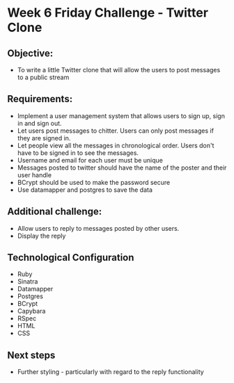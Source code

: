 Week 6 Friday Challenge - Twitter Clone
=======================================

Objective:
----------
* To write a little Twitter clone that will allow the users to post messages to a public stream

Requirements:
-------------
* Implement a user management system that allows users to sign up, sign in and sign out. 
* Let users post messages to chitter. Users can only post messages if they are signed in. 
* Let people view all the messages in chronological order. Users don't have to be signed in to see the messages.
* Username and email for each user must be unique
* Messages posted to twitter should have the name of the poster and their user handle
* BCrypt should be used to make the password secure
* Use datamapper and postgres to save the data

Additional challenge:
---------------------
* Allow users to reply to messages posted by other users.
* Display the reply

Technological Configuration
---------------------------
* Ruby
* Sinatra
* Datamapper
* Postgres
* BCrypt
* Capybara
* RSpec
* HTML
* CSS

Next steps
-----------
* Further styling - particularly with regard to the reply functionality
